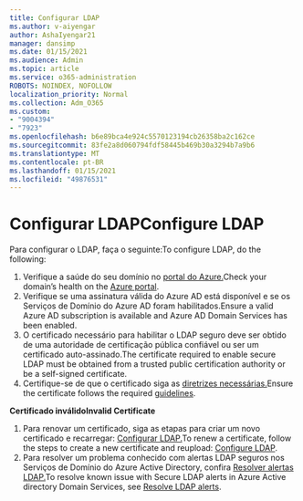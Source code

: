 ```yaml
---
title: Configurar LDAP
ms.author: v-aiyengar
author: AshaIyengar21
manager: dansimp
ms.date: 01/15/2021
ms.audience: Admin
ms.topic: article
ms.service: o365-administration
ROBOTS: NOINDEX, NOFOLLOW
localization_priority: Normal
ms.collection: Adm_O365
ms.custom:
- "9004394"
- "7923"
ms.openlocfilehash: b6e89bca4e924c5570123194cb26358ba2c162ce
ms.sourcegitcommit: 83fe2a8d060794fdf58445b469b30a3294b7a9b6
ms.translationtype: MT
ms.contentlocale: pt-BR
ms.lasthandoff: 01/15/2021
ms.locfileid: "49876531"
---
```

# <a name="configure-ldap"></a><span data-ttu-id="e6588-102">Configurar LDAP</span><span class="sxs-lookup"><span data-stu-id="e6588-102">Configure LDAP</span></span>

<span data-ttu-id="e6588-103">Para configurar o LDAP, faça o seguinte:</span><span class="sxs-lookup"><span data-stu-id="e6588-103">To configure LDAP, do the following:</span></span>

1. <span data-ttu-id="e6588-104">Verifique a saúde do seu domínio no [portal do Azure.](https://aka.ms/aadds-health)</span><span class="sxs-lookup"><span data-stu-id="e6588-104">Check your domain’s health on the [Azure portal](https://aka.ms/aadds-health).</span></span>
1. <span data-ttu-id="e6588-105">Verifique se uma assinatura válida do Azure AD está disponível e se os Serviços de Domínio do Azure AD foram habilitados.</span><span class="sxs-lookup"><span data-stu-id="e6588-105">Ensure a valid Azure AD subscription is available and Azure AD Domain Services has been enabled.</span></span>
1. <span data-ttu-id="e6588-106">O certificado necessário para habilitar o LDAP seguro deve ser obtido de uma autoridade de certificação pública confiável ou ser um certificado auto-assinado.</span><span class="sxs-lookup"><span data-stu-id="e6588-106">The certificate required to enable secure LDAP must be obtained from a trusted public certification authority or be a self-signed certificate.</span></span>
1. <span data-ttu-id="e6588-107">Certifique-se de que o certificado siga as [diretrizes necessárias.](https://docs.microsoft.com/azure/active-directory-domain-services/active-directory-ds-admin-guide-configure-secure-ldap#requirements-for-the-secure-ldap-certificate)</span><span class="sxs-lookup"><span data-stu-id="e6588-107">Ensure the certificate follows the required [guidelines](https://docs.microsoft.com/azure/active-directory-domain-services/active-directory-ds-admin-guide-configure-secure-ldap#requirements-for-the-secure-ldap-certificate).</span></span>

<span data-ttu-id="e6588-108">**Certificado inválido**</span><span class="sxs-lookup"><span data-stu-id="e6588-108">**Invalid Certificate**</span></span>
1. <span data-ttu-id="e6588-109">Para renovar um certificado, siga as etapas para criar um novo certificado e recarregar: [Configurar LDAP.](https://docs.microsoft.com/azure/active-directory-domain-services/tutorial-configure-ldaps?WT.mc_id=Portal-Microsoft_Azure_Support)</span><span class="sxs-lookup"><span data-stu-id="e6588-109">To renew a certificate, follow the steps to create a new certificate and reupload: [Configure LDAP](https://docs.microsoft.com/azure/active-directory-domain-services/tutorial-configure-ldaps?WT.mc_id=Portal-Microsoft_Azure_Support).</span></span>
1. <span data-ttu-id="e6588-110">Para resolver um problema conhecido com alertas LDAP seguros nos Serviços de Domínio do Azure Active Directory, confira [Resolver alertas LDAP.](https://docs.microsoft.com/azure/active-directory-domain-services/alert-ldaps?WT.mc_id=Portal-Microsoft_Azure_Support)</span><span class="sxs-lookup"><span data-stu-id="e6588-110">To resolve known issue with Secure LDAP alerts in Azure Active directory Domain Services, see [Resolve LDAP alerts](https://docs.microsoft.com/azure/active-directory-domain-services/alert-ldaps?WT.mc_id=Portal-Microsoft_Azure_Support).</span></span>
